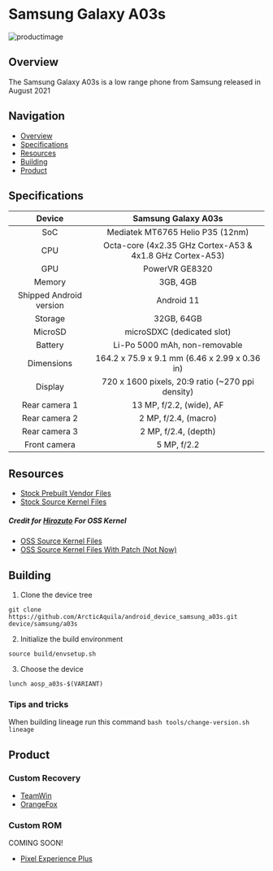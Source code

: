 # Samsung Galaxy A03s

![productimage](a03s.jpeg)

## Overview
The Samsung Galaxy A03s is a low range phone from Samsung released in August 2021

## Navigation
- [Overview](#overview)
- [Specifications](#specifications)
- [Resources](#resources)
- [Building](#building)
- [Product](#product)

## Specifications
Device | Samsung Galaxy A03s
:-------------: |:-------------:
SoC | Mediatek MT6765 Helio P35 (12nm)
CPU | Octa-core (4x2.35 GHz Cortex-A53 & 4x1.8 GHz Cortex-A53)
GPU | PowerVR GE8320
Memory | 3GB, 4GB
Shipped Android version | Android 11
Storage | 32GB, 64GB
MicroSD | microSDXC (dedicated slot)
Battery | Li-Po 5000 mAh, non-removable
Dimensions | 164.2 x 75.9 x 9.1 mm (6.46 x 2.99 x 0.36 in)
Display | 720 x 1600 pixels, 20:9 ratio (~270 ppi density)
Rear camera 1 | 13 MP, f/2.2, (wide), AF
Rear camera 2 | 2 MP, f/2.4, (macro)
Rear camera 3 | 2 MP, f/2.4, (depth)
Front camera | 5 MP, f/2.2

## Resources
- [Stock Prebuilt Vendor Files](https://github.com/ArcticAquila/android_vendor_samsung_a03s)
- [Stock Source Kernel Files](https://github.com/ArcticAquila/android_kernel_samsung_a03s)

##### Credit for [Hirozuto](https://github.com/Hirozuto) For OSS Kernel
- [OSS Source Kernel Files](https://github.com/Hirozuto/android_kernel_samsung_a03s-oss) 
- [OSS Source Kernel Files With Patch (Not Now)](https://github.com/ArcticAquila/android_kernel_samsung_a03s-oss)

## Building
1. Clone the device tree
```
git clone https://github.com/ArcticAquila/android_device_samsung_a03s.git device/samsung/a03s
```
2. Initialize the build environment
```
source build/envsetup.sh
```
3. Choose the device
```
lunch aosp_a03s-$(VARIANT)
```
### Tips and tricks
When building lineage run this command
```bash tools/change-version.sh lineage```

## Product
### Custom Recovery
- [TeamWin](https://github.com/ArcticAquila/Action-TWRP-Builder/releases)
- [OrangeFox](https://github.com/ArcticAquila/Action-OFRP-Builder/releases)

### Custom ROM
COMING SOON!
- [Pixel Experience Plus](http://vtuber.group)
